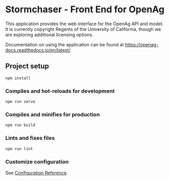 # Stormchaser - Front End for OpenAg

This application provides the web interface for the OpenAg API and model.
It is currently copyright Regents of the University of California, though
we are exploring additional licensing options.

Documentation on using the application can be found at https://openag-docs.readthedocs.io/en/latest/

## Project setup
```
npm install
```

### Compiles and hot-reloads for development
```
npm run serve
```

### Compiles and minifies for production
```
npm run build
```

### Lints and fixes files
```
npm run lint
```

### Customize configuration
See [Configuration Reference](https://cli.vuejs.org/config/).
